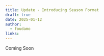 ```yaml
---
title: Update - Introducing Season Format
draft: true
date: 2025-01-12
author:
  - foudamo
links:
---
```

Coming Soon 